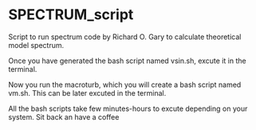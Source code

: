 # SPECTRUM_script
Script to run spectrum code by Richard O. Gary to calculate theoretical model spectrum.

Once you have generated the bash script named vsin.sh, excute it in the terminal.

Now you run the macroturb, which you will create a bash script named vm.sh. This can be later excuted in the terminal.

All the bash scripts take few minutes-hours to excute depending on your system. Sit back an have a coffee

